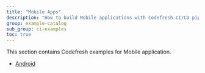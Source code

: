 ```yaml
---
title: "Mobile Apps"
description: "How to build Mobile applications with Codefresh CI/CD pipelines"
group: example-catalog
sub_group: ci-examples
toc: true
---
```

This section contains Codefresh examples for Mobile application.

- [Android]({{site.baseurl}}/docs/learn-by-example/mobile/android/)
